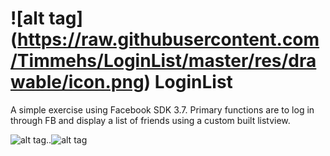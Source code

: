 ![alt tag] (https://raw.githubusercontent.com/Timmehs/LoginList/master/res/drawable/icon.png)  LoginList
=========

A simple exercise using Facebook SDK 3.7.
Primary functions are to log in through FB
and display a list of friends using a custom
built listview.

![alt tag](http://i.imgur.com/Des24tI.png)..![alt tag](http://i.imgur.com/S5ITRXe.png)
